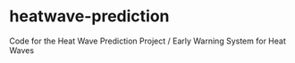 # heatwave-prediction
Code for the Heat Wave Prediction Project / Early Warning System for Heat Waves
